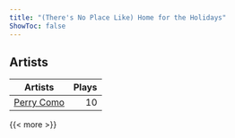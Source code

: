 ```yaml
---
title: "(There's No Place Like) Home for the Holidays"
ShowToc: false
---
```


## Artists
Artists | Plays 
----- | -----: 
[Perry Como](/artists/perry-como-197) | 10

{{< more >}}